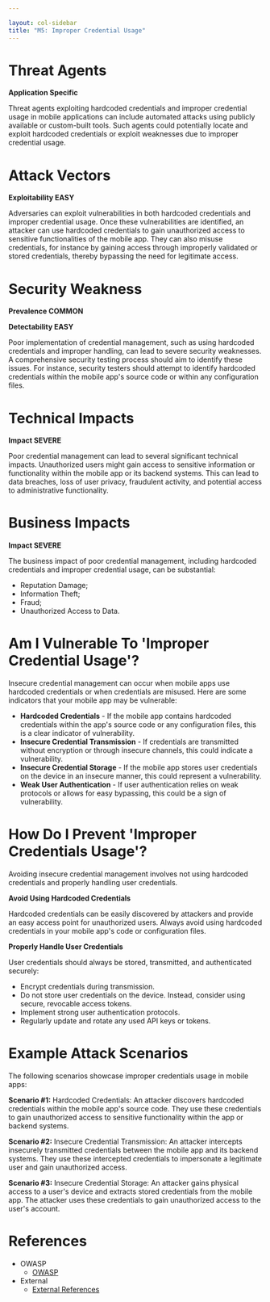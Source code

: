 ```yaml
---

layout: col-sidebar
title: "M5: Improper Credential Usage"
---
```


# Threat Agents

**Application Specific**

Threat agents exploiting hardcoded credentials and improper credential usage in mobile applications can include automated attacks using publicly available or custom-built tools. Such agents could potentially locate and exploit hardcoded credentials or exploit weaknesses due to improper credential usage.

# Attack Vectors

**Exploitability EASY**

Adversaries can exploit vulnerabilities in both hardcoded credentials and improper credential usage. Once these vulnerabilities are identified, an attacker can use hardcoded credentials to gain unauthorized access to sensitive functionalities of the mobile app. They can also misuse credentials, for instance by gaining access through improperly validated or stored credentials, thereby bypassing the need for legitimate access.

# Security Weakness

**Prevalence COMMON**

**Detectability EASY**

Poor implementation of credential management, such as using hardcoded credentials and improper handling, can lead to severe security weaknesses. A comprehensive security testing process should aim to identify these issues. For instance, security testers should attempt to identify hardcoded credentials within the mobile app's source code or within any configuration files.

# Technical Impacts

**Impact SEVERE**

Poor credential management can lead to several significant technical impacts. Unauthorized users might gain access to sensitive information or functionality within the mobile app or its backend systems. This can lead to data breaches, loss of user privacy, fraudulent activity, and potential access to administrative functionality.

# Business Impacts

**Impact SEVERE**

The business impact of poor credential management, including hardcoded credentials and improper credential usage, can be substantial:

* Reputation Damage;
* Information Theft;
* Fraud;
* Unauthorized Access to Data.

# Am I Vulnerable To 'Improper Credential Usage'?

Insecure credential management can occur when mobile apps use hardcoded credentials or when credentials are misused. Here are some indicators that your mobile app may be vulnerable:

* **Hardcoded Credentials** - If the mobile app contains hardcoded credentials within the app's source code or any configuration files, this is a clear indicator of vulnerability.
* **Insecure Credential Transmission** - If credentials are transmitted without encryption or through insecure channels, this could indicate a vulnerability.
* **Insecure Credential Storage** - If the mobile app stores user credentials on the device in an insecure manner, this could represent a vulnerability.
* **Weak User Authentication** - If user authentication relies on weak protocols or allows for easy bypassing, this could be a sign of vulnerability.

# How Do I Prevent 'Improper Credentials Usage'?

Avoiding insecure credential management involves not using hardcoded credentials and properly handling user credentials.

**Avoid Using Hardcoded Credentials**

Hardcoded credentials can be easily discovered by attackers and provide an easy access point for unauthorized users. Always avoid using hardcoded credentials in your mobile app's code or configuration files.

**Properly Handle User Credentials**

User credentials should always be stored, transmitted, and authenticated securely:

* Encrypt credentials during transmission.
* Do not store user credentials on the device. Instead, consider using secure, revocable access tokens.
* Implement strong user authentication protocols.
* Regularly update and rotate any used API keys or tokens.

# Example Attack Scenarios

The following scenarios showcase improper credentials usage in mobile apps:

**Scenario #1:** Hardcoded Credentials: An attacker discovers hardcoded credentials within the mobile app's source code. They use these credentials to gain unauthorized access to sensitive functionality within the app or backend systems.

**Scenario #2:** Insecure Credential Transmission: An attacker intercepts insecurely transmitted credentials between the mobile app and its backend systems. They use these intercepted credentials to impersonate a legitimate user and gain unauthorized access.

**Scenario #3:** Insecure Credential Storage: An attacker gains physical access to a user's device and extracts stored credentials from the mobile app. The attacker uses these credentials to gain unauthorized access to the user's account.

# References

- OWASP
    - [OWASP](https://www.owasp.org/index.php/OWASP_Top_Ten)
- External
    - [External References](http://cwe.mitre.org/)
